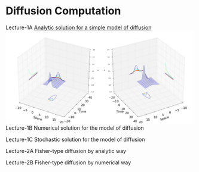 # Diffusion Computation
Lecture-1A  [Analytic solution for a simple model of diffusion](http://nbviewer.ipython.org/github/alvason/diffusion-computation/blob/master/diffusion-analytic.ipynb)
![alt tag](https://github.com/alvason/diffusion-computation/blob/master/figure/diffusion3D.png)
Lecture-1B  Numerical solution for the model of diffusion

Lecture-1C  Stochastic solution for the model of diffusion

Lecture-2A  Fisher-type diffusion by analytic way

Lecture-2B  Fisher-type diffusion by numerical way
